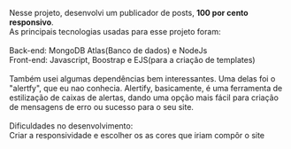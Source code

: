 Nesse projeto, desenvolvi um publicador de posts, <b> 100 por cento responsivo</b>.<br>
As principais tecnologias usadas para esse projeto foram:<br>
<br>
Back-end: MongoDB Atlas(Banco de dados) e NodeJs<br>
Front-end: Javascript, Boostrap e EJS(para a criação de templates)<br>
<br>
Também usei algumas dependências bem interessantes. Uma delas foi o "alertfy", que eu nao conhecia. Alertify, basicamente, é 
uma ferramenta de estilização de caixas de alertas, dando uma opção mais fácil para criação de mensagens de erro ou sucesso para o seu site.<br>
<br>
Dificuldades no desenvolvimento:<br>
Criar a responsividade e escolher os as cores que iriam compôr o site
